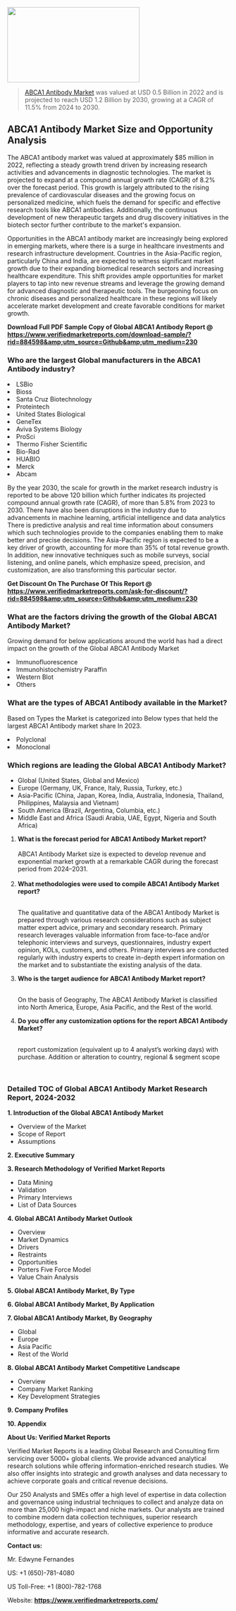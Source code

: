 <img src="https://ffe5etoiles.com/wp-content/uploads/2024/12/MST1-300x171.png" alt="" width="300" height="171" class="alignnone size-medium wp-image-20088" /><blockquote><p><p><a href="https://www.verifiedmarketreports.com/download-sample/?rid=884598&utm_source=Github&utm_medium=230" target="_blank">ABCA1 Antibody Market</a> was valued at USD 0.5 Billion in 2022 and is projected to reach USD 1.2 Billion by 2030, growing at a CAGR of 11.5% from 2024 to 2030.</p></blockquote><p><h2>ABCA1 Antibody Market Size and Opportunity Analysis</h2><p>The ABCA1 antibody market was valued at approximately $85 million in 2022, reflecting a steady growth trend driven by increasing research activities and advancements in diagnostic technologies. The market is projected to expand at a compound annual growth rate (CAGR) of 8.2% over the forecast period. This growth is largely attributed to the rising prevalence of cardiovascular diseases and the growing focus on personalized medicine, which fuels the demand for specific and effective research tools like ABCA1 antibodies. Additionally, the continuous development of new therapeutic targets and drug discovery initiatives in the biotech sector further contribute to the market's expansion.</p><p>Opportunities in the ABCA1 antibody market are increasingly being explored in emerging markets, where there is a surge in healthcare investments and research infrastructure development. Countries in the Asia-Pacific region, particularly China and India, are expected to witness significant market growth due to their expanding biomedical research sectors and increasing healthcare expenditure. This shift provides ample opportunities for market players to tap into new revenue streams and leverage the growing demand for advanced diagnostic and therapeutic tools. The burgeoning focus on chronic diseases and personalized healthcare in these regions will likely accelerate market development and create favorable conditions for market growth.</p></p><p class=""><strong>Download Full PDF Sample Copy of Global ABCA1 Antibody Report @ <a href="https://www.verifiedmarketreports.com/download-sample/?rid=884598&amp;utm_source=Github&amp;utm_medium=230" target="_blank">https://www.verifiedmarketreports.com/download-sample/?rid=884598&amp;utm_source=Github&amp;utm_medium=230</a></strong></p><h3 id="" class="">Who are the largest Global manufacturers in the ABCA1 Antibody industry?</h3><p><li>LSBio</li><li> Bioss</li><li> Santa Cruz Biotechnology</li><li> Proteintech</li><li> United States Biological</li><li> GeneTex</li><li> Aviva Systems Biology</li><li> ProSci</li><li> Thermo Fisher Scientific</li><li> Bio-Rad</li><li> HUABIO</li><li> Merck</li><li> Abcam</li></p><div class=""><div class="" dir="" data-message-author-role="" data-message-id="" data-message-model-slug=""><div class=""><div class=""><div class=""><div class="" dir="" data-message-author-role="" data-message-id="" data-message-model-slug=""><div class=""><div class=""><p>By the year 2030, the scale for growth in the market research industry is reported to be above 120 billion which further indicates its projected compound annual growth rate (CAGR), of more than 5.8% from 2023 to 2030. There have also been disruptions in the industry due to advancements in machine learning, artificial intelligence and data analytics There is predictive analysis and real time information about consumers which such technologies provide to the companies enabling them to make better and precise decisions. The Asia-Pacific region is expected to be a key driver of growth, accounting for more than 35% of total revenue growth. In addition, new innovative techniques such as mobile surveys, social listening, and online panels, which emphasize speed, precision, and customization, are also transforming this particular sector.</p><p><strong>Get Discount On The Purchase Of This Report @&nbsp; <a href="https://www.verifiedmarketreports.com/ask-for-discount/?rid=884598&amp;utm_source=Github&amp;utm_medium=230" target="_blank">https://www.verifiedmarketreports.com/ask-for-discount/?rid=884598&amp;utm_source=Github&amp;utm_medium=230</a></strong></p></div></div></div></div></div></div></div></div><h3 id="" class="">What are the factors driving the growth of the Global ABCA1 Antibody Market?</h3><p id="" class="">Growing demand for below applications around the world has had a direct impact on the growth of the Global ABCA1 Antibody Market</p><p id="" class=""><li>Immunofluorescence</li><li> Immunohistochemistry Paraffin</li><li> Western Blot</li><li> Others</li></p><h3 id="" class="">What are the types of ABCA1 Antibody available in the Market?</h3><p id="" class="">Based on Types the Market is categorized into Below types that held the largest ABCA1 Antibody market share In 2023.</p><p id="" class=""><li>Polyclonal</li><li> Monoclonal</li></p><h3 id="" class="">Which regions are leading the Global ABCA1 Antibody Market?</h3><ul><li>Global (United States, Global and Mexico)</li><li>Europe (Germany, UK, France, Italy, Russia, Turkey, etc.)</li><li>Asia-Pacific (China, Japan, Korea, India, Australia, Indonesia, Thailand, Philippines, Malaysia and Vietnam)</li><li>South America (Brazil, Argentina, Columbia, etc.)</li><li>Middle East and Africa (Saudi Arabia, UAE, Egypt, Nigeria and South Africa)</li></ul><p><ol><li><strong>What is the forecast period for ABCA1 Antibody Market report?<br /></strong><br /><span data-sheets-root="1" data-sheets-value="{&quot;1&quot;:2,&quot;2&quot;:&quot;XXXX size is expected to develop revenue and exponential market growth at a remarkable CAGR during the forecast period from 2024&ndash;2030.&quot;}" data-sheets-userformat="{&quot;2&quot;:12674,&quot;4&quot;:{&quot;1&quot;:2,&quot;2&quot;:16776960},&quot;10&quot;:2,&quot;11&quot;:0,&quot;15&quot;:&quot;Arial&quot;,&quot;16&quot;:12}">ABCA1 Antibody Market size is expected to develop revenue and exponential market growth at a remarkable CAGR during the forecast period from 2024&ndash;2031.</span><br /><br /></li><li><strong>What methodologies were used to compile ABCA1 Antibody Market report?<br /><br /></strong><p>The qualitative and quantitative data of the&nbsp;ABCA1 Antibody Market is prepared through various research considerations such as subject matter expert advice, primary and secondary research. Primary research leverages valuable information from face-to-face and/or telephonic interviews and surveys, questionnaires, industry expert opinion, KOLs, customers, and others. Primary interviews are conducted regularly with industry experts to create in-depth expert information on the market and to substantiate the existing analysis of the data.&nbsp;</p></li><li><strong>Who is the target audience for ABCA1 Antibody Market report?<br /><br /></strong><p>On the basis of Geography, The&nbsp;ABCA1 Antibody Market is classified into North America, Europe, Asia Pacific, and the Rest of the world.</p></li><li><strong>Do you offer any customization options for the report ABCA1 Antibody Market?<br /><br /></strong><p>report customization (equivalent up to 4 analyst&rsquo;s working days) with purchase. Addition or alteration to country, regional &amp; segment scope</p><p>&nbsp;</p></li></ol></p><h3 id="" class="">Detailed TOC of Global ABCA1 Antibody Market Research Report, 2024-2032</h3><p id="" class=""><strong>1. Introduction of the Global ABCA1 Antibody Market</strong></p><ul><li>Overview of the Market</li><li>Scope of Report</li><li>Assumptions</li></ul><p id="" class=""><strong>2. Executive Summary</strong></p><p id="" class=""><strong>3. Research Methodology of&nbsp;Verified Market Reports</strong></p><ul><li>Data Mining</li><li>Validation</li><li>Primary Interviews</li><li>List of Data Sources</li></ul><p id="" class=""><strong>4. Global ABCA1 Antibody Market Outlook</strong></p><ul><li>Overview</li><li>Market Dynamics</li><li>Drivers</li><li>Restraints</li><li>Opportunities</li><li>Porters Five Force Model</li><li>Value Chain Analysis</li></ul><p id="" class=""><strong>5. Global ABCA1 Antibody Market, By&nbsp;Type</strong></p><p id="" class=""><strong>6. Global ABCA1 Antibody Market, By Application</strong></p><p id="" class=""><strong>7. Global ABCA1 Antibody Market, By Geography</strong></p><ul><li>Global</li><li>Europe</li><li>Asia Pacific</li><li>Rest of the World</li></ul><p id="" class=""><strong>8. Global ABCA1 Antibody Market Competitive Landscape</strong></p><ul><li>Overview</li><li>Company Market Ranking</li><li>Key Development Strategies</li></ul><p id="" class=""><strong>9. Company Profiles</strong></p><p id="" class=""><strong>10. Appendix</strong></p><p id="" class=""><strong>About Us: Verified Market Reports</strong></p><p id="" class="">Verified Market Reports is a leading Global Research and Consulting firm servicing over 5000+ global clients. We provide advanced analytical research solutions while offering information-enriched research studies. We also offer insights into strategic and growth analyses and data necessary to achieve corporate goals and critical revenue decisions.</p><p id="" class="">Our 250 Analysts and SMEs offer a high level of expertise in data collection and governance using industrial techniques to collect and analyze data on more than 25,000 high-impact and niche markets. Our analysts are trained to combine modern data collection techniques, superior research methodology, expertise, and years of collective experience to produce informative and accurate research.</p><p id="" class=""><strong>Contact us:</strong></p><p id="" class="">Mr. Edwyne Fernandes</p><p id="" class="">US: +1 (650)-781-4080</p><p id="" class="">US Toll-Free: +1 (800)-782-1768</p><p id="" class="">Website: <a target="" data-test-app-aware-link=""><strong>https://www.verifiedmarketreports.com/</strong></a></p>

